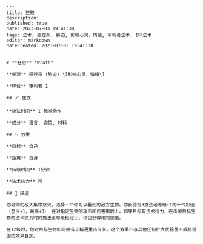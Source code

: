 
    ---
    title: 狂怒
    description: 
    published: true
    date: 2023-07-03 19:41:38
    tags: 法术, 惑控系, 胁迫, 影响心灵，情绪, 审判者法术, 1环法术
    editor: markdown
    dateCreated: 2023-07-03 19:41:38
    ---

    # **狂怒** *Wrath*

    **学派** 惑控系 (胁迫) \[影响心灵，情绪\] 

    **环位** 审判者 1

    ## 🪄 施放

    **施法时间** 1 标准动作

    **成分** 语言, 姿势, 材料

    ## ✨ 效果 

    **目标** 自己 

    **距离** 自身  

    **持续时间** 1分钟 

    **法术抗力** 否

    ## 📖 描述

    你对你的敌人集中怒火。选择一个你可以看到的敌方生物。你获得每3施法者等级+1的士气加值 （至少+1，最高+3） 在对指定生物的攻击和伤害掷骰上。如果目标有法术抗力，在击破目标生物的法术抗力时的施法者等级检定上，你也获得相同加值。

    在12级时，你对目标生物如同拥有了精通重击专长。这个效果不与其他任何扩大武器重击威胁范围的效果叠加。
    